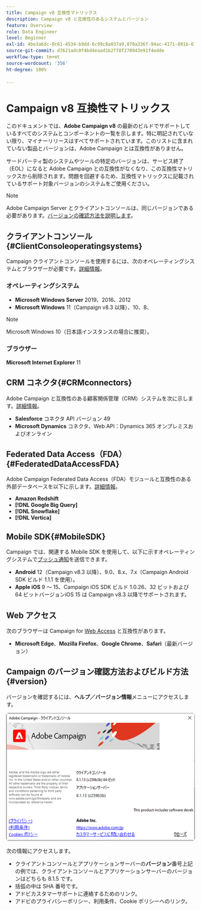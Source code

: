 ```yaml
---
title: Campaign v8 互換性マトリックス
description: Campaign v8 と互換性のあるシステムとバージョン
feature: Overview
role: Data Engineer
level: Beginner
exl-id: 4be3a6dc-0c61-4534-b9dd-6c99c8a037a9,870a336f-94ac-4171-891b-67614feef6ef,bebdd930-c7f6-4629-a489-3c704b33f058,d493e613-eb61-43b1-9c6d-1bd881af0734
source-git-commit: d7621adc0f4bd4eaad1b2ff8f270943e91f4edde
workflow-type: tm+mt
source-wordcount: '356'
ht-degree: 100%

---
```


# Campaign v8 互換性マトリックス

このドキュメントでは、**Adobe Campaign v8** の最新のビルドでサポートしているすべてのシステムとコンポーネントの一覧を示します。特に明記されていない限り、マイナーリリースはすべてサポートされています。このリストに含まれていない製品とバージョンは、Adobe Campaign とは互換性がありません。

サードパーティ製のシステムやツールの特定のバージョンは、サービス終了（EOL）になると Adobe Campaign との互換性がなくなり、この互換性マトリックスから削除されます。問題を回避するため、互換性マトリックスに記載されているサポート対象バージョンのシステムをご使用ください。

>[!NOTE]
>
>Adobe Campaign Server とクライアントコンソールは、同じバージョンである必要があります。[バージョンの確認方法を説明します](#version)。

## クライアントコンソール{#ClientConsoleoperatingsystems}

Campaign クライアントコンソールを使用するには、次のオペレーティングシステムとブラウザーが必要です。[詳細情報](connect.md)。

### オペレーティングシステム

* **Microsoft Windows Server** 2019、2016、2012
* **Microsoft Windows** 11（Campaign v8.3 以降）、10、8、

>[!NOTE]
>
>Microsoft Windows 10（日本語インスタンスの場合に推奨）。

### ブラウザー

**Microsoft Internet Explorer** 11

## CRM コネクタ{#CRMconnectors}

Adobe Campaign と互換性のある顧客関係管理（CRM）システムを次に示します。[詳細情報](../connect/crm.md)。

* **Salesforce** コネクタ API バージョン 49
* **Microsoft Dynamics** コネクタ、Web API：Dynamics 365 オンプレミスおよびオンライン

## Federated Data Access（FDA）{#FederatedDataAccessFDA}

Adobe Campaign Federated Data Access（FDA）モジュールと互換性のある外部データベースを以下に示します。[詳細情報](../connect/fda.md)。

* **Amazon Redshift**
* **[!DNL Google Big Query]**
* **[!DNL Snowflake]**
* **[!DNL Vertica]**

## Mobile SDK{#MobileSDK}

Campaign では、関連する Mobile SDK を使用して、以下に示すオペレーティングシステムで[プッシュ通知](../send/push.md)を送信できます。

* **Android** 12（Campaign v8.3 以降）、9.0、8.x、7.x（Campaign Android SDK ビルド 1.1.1 を使用）。
* **Apple iOS** 9 ～ 15、Campaign iOS SDK ビルド 1.0.26、32 ビットおよび 64 ビットバージョンiOS 15 は Campaign v8.3 以降でサポートされます。

## Web アクセス

次のブラウザーは Campaign for [Web Access](connect.md#web-access) と互換性があります。

* **Microsoft Edge**、**Mozilla Firefox**、**Google Chrome**、**Safari**（最新バージョン）

## Campaign のバージョン確認方法およびビルド方法{#version}

バージョンを確認するには、**ヘルプ／バージョン情報**&#x200B;メニューにアクセスします。

![](assets/ac-version.png)

次の情報にアクセスします。

* クライアントコンソールとアプリケーションサーバーの&#x200B;**バージョン**&#x200B;番号上記の例では、クライアントコンソールとアプリケーションサーバーのバージョンはどちらも 8.1.5 です。
* 括弧の中は SHA 番号です。
* アドビカスタマーサポートに連絡するためのリンク。
* アドビのプライバシーポリシー、利用条件、Cookie ポリシーへのリンク。
